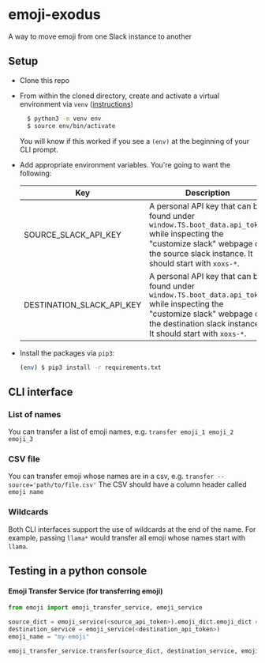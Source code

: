 # emoji-exodus
A way to move emoji from one Slack instance to another


## Setup

- Clone this repo

- From within the cloned directory, create and activate a virtual environment via `venv` ([instructions](https://packaging.python.org/guides/installing-using-pip-and-virtual-environments/))

  ```sh
    $ python3 -m venv env
    $ source env/bin/activate
  ```
  You will know if this worked if you see a `(env)` at the beginning of your CLI prompt.

- Add appropriate environment variables.  You're going to want the following:

  | Key  | Description |
  | ------------- | ------------- |
  | SOURCE_SLACK_API_KEY  | A personal API key that can be found under `window.TS.boot_data.api_token` while inspecting the "customize slack" webpage of the source slack instance.  It should start with `xoxs-*`. |
  | DESTINATION_SLACK_API_KEY  | A personal API key that can be found under `window.TS.boot_data.api_token` while inspecting the "customize slack" webpage of the destination slack instance.  It should start with `xoxs-*`. |


- Install the packages via `pip3`:

  ```sh
  (env) $ pip3 install -r requirements.txt
  ```


## CLI interface
### List of names
 You can transfer a list of emoji names, e.g. `transfer emoji_1 emoji_2 emoji_3`

### CSV file
You can transfer emoji whose names are in a csv, e.g. `transfer --source='path/to/file.csv'`
The CSV should have a column header called `emoji name`

### Wildcards
Both CLI interfaces support the use of wildcards at the end of the name. For example,
passing `llama*` would transfer all emoji whose names start with `llama`.


## Testing in a python console
#### Emoji Transfer Service (for transferring emoji)
```python
from emoji import emoji_transfer_service, emoji_service

source_dict = emoji_service(<source_api_token>).emoji_dict.emoji_dict # don't ask.
destination_service = emoji_service(<destination_api_token>)
emoji_name = "my-emoji"

emoji_transfer_service.transfer(source_dict, destination_service, emoji_name)
```
